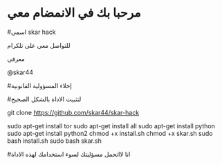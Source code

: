 # مرحبا بك في الانمضام معي 

#اسمي skar hack
 
   للتواصل معي على تلكرام 
   
   معرفي 
   
   @skar44
   
   #إخلاء المسؤولية القانونية
   
   
   
   #لتثبيت الاداة بالشكل الصحيح
   
   git clone https://github.com/skar44/skar-hack
   
   sudo apt-get install tor
   sudo apt-get install all
   sudo apt-get install python
   sudo apt-get install python2
   chmod +x install.sh
   chmod +x skar.sh
   sudo bash install.sh
   sudo bash skar.sh
   
   #انا لااتحمل مسؤليتك لسوء استخدامك لهذه الاداة 
